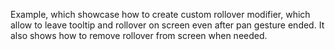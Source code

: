 Example, which showcase how to create custom rollover modifier, which allow to leave tooltip and rollover on screen even after pan gesture ended.
It also shows how to remove rollover from screen when needed.
